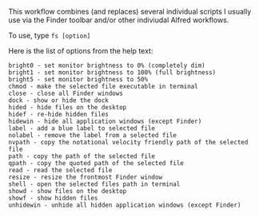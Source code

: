 This workflow combines (and replaces) several individual scripts I usually use via the Finder toolbar and/or other indiviudal Alfred workflows. 

To use, type `fs [option]`

Here is the list of options from the help text:  
  
	bright0 - set monitor brightness to 0% (completely dim)
	bright1 - set monitor brightness to 100% (full brightness)
	bright5 - set monitor brightness to 50%
	chmod - make the selected file executable in terminal
	close - close all Finder windows
	dock - show or hide the dock
	hided - hide files on the desktop
	hidef - re-hide hidden files
	hidewin - hide all application windows (except Finder)
	label - add a blue label to selected file
	nolabel - remove the label from a selected file
	nvpath - copy the notational velocity friendly path of the selected file
	path - copy the path of the selected file
	qpath - copy the quoted path of the selected file
	read - read the selected file
	resize - resize the frontmost Finder window
	shell - open the selected files path in terminal
	showd - show files on the desktop
	showf - show hidden files
	unhidewin - unhide all hidden application windows (except Finder)
